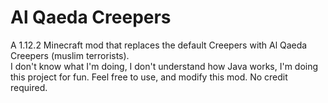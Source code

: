 # Al Qaeda Creepers

A 1.12.2 Minecraft mod that replaces the default Creepers with Al Qaeda Creepers (muslim terrorists).<br>
I don't know what I'm doing, I don't understand how Java works, I'm doing this project for fun.
Feel free to use, and modify this mod. No credit required.
